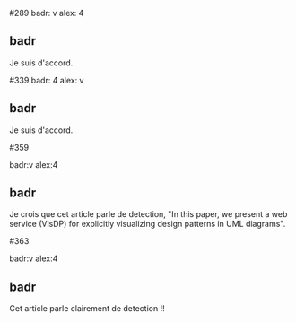 #289
badr: v
alex: 4

badr
----
Je suis d'accord.


#339
badr: 4
alex: v

badr
----
Je suis d'accord.

#359

badr:v
alex:4

badr
-----
Je crois que cet article parle de detection, 
"In this paper, we present a web service (VisDP) for explicitly visualizing design patterns in UML diagrams".

#363

badr:v
alex:4

badr
----
Cet article parle clairement de detection !!


